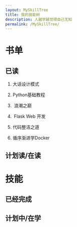 ```yaml
---
layout: MySkillTree
title: 我的技能树
description: 人越学越觉得自己无知
permalink: /MySkillTree/
---
```


# 书单

## 已读

1.	大话设计模式

2.  Python基础教程 

3.  浪潮之巅

4.  Flask Web 开发

6. 代码整洁之道

7. 循序渐进学Docker

## 计划读/在读

# 技能

## 已经完成



## 计划中/在学










